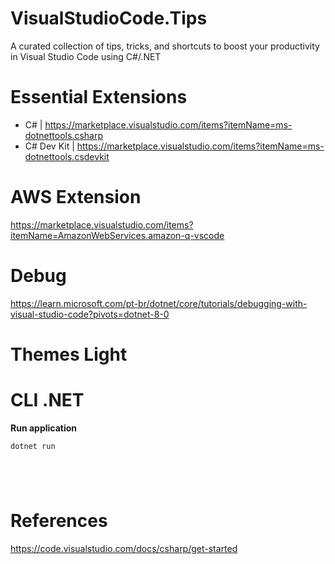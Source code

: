 # VisualStudioCode.Tips
A curated collection of tips, tricks, and shortcuts to boost your productivity in Visual Studio Code using C#/.NET

# Essential Extensions
- C# | https://marketplace.visualstudio.com/items?itemName=ms-dotnettools.csharp
- C# Dev Kit | https://marketplace.visualstudio.com/items?itemName=ms-dotnettools.csdevkit

# AWS Extension
https://marketplace.visualstudio.com/items?itemName=AmazonWebServices.amazon-q-vscode

# Debug

https://learn.microsoft.com/pt-br/dotnet/core/tutorials/debugging-with-visual-studio-code?pivots=dotnet-8-0


# Themes Light


# CLI .NET

**Run application**
```
dotnet run
```


```
```



```
```

```
```

```
```


# References

https://code.visualstudio.com/docs/csharp/get-started
